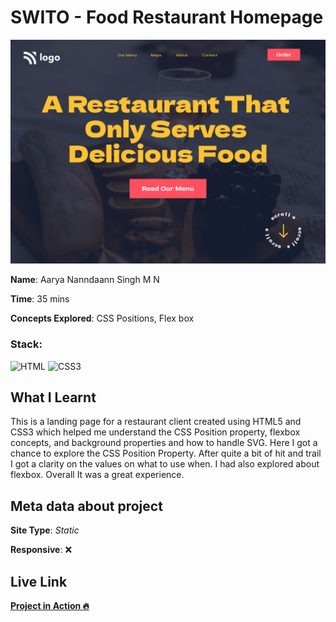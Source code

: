 # SWITO - Food Restaurant Homepage

![Food Restaurant Homepage](./2.png)

**Name**: Aarya Nanndaann Singh M N

**Time**: 35 mins 

**Concepts Explored**: CSS Positions, Flex box

### **Stack**:

![HTML](https://img.shields.io/badge/-HTML5-orange)
![CSS3](https://img.shields.io/badge/-CSS3-blue)

## What I Learnt

This is a landing page for a restaurant client created using HTML5 and CSS3 which helped me understand the CSS Position property, flexbox concepts, and background properties and how to handle SVG. Here I got a chance to explore the CSS Position Property. After quite a bit of hit and trail I got a clarity on the values on what to use when. I had also explored about flexbox. Overall It was a great experience.

## Meta data about project

**Site Type**: *Static*

**Responsive**: ❌

## Live Link

**[Project in Action 🔥](https://swito-food.netlify.app/)**
